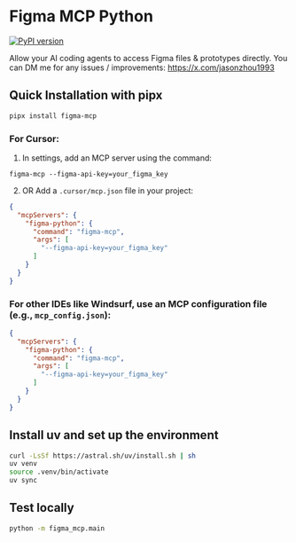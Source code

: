 # Figma MCP Python

[![PyPI version](https://badge.fury.io/py/figma-mcp.svg)](https://badge.fury.io/py/figma-mcp)

Allow your AI coding agents to access Figma files & prototypes directly.
You can DM me for any issues / improvements: https://x.com/jasonzhou1993

## Quick Installation with pipx

```bash
pipx install figma-mcp
```

### For Cursor:

1. In settings, add an MCP server using the command:
```shell
figma-mcp --figma-api-key=your_figma_key
```

2. OR Add a `.cursor/mcp.json` file in your project:

```json
{
  "mcpServers": {
    "figma-python": {
      "command": "figma-mcp",
      "args": [
        "--figma-api-key=your_figma_key"
      ]
    } 
  }
}
```


### For other IDEs like Windsurf, use an MCP configuration file (e.g., `mcp_config.json`):

```json
{
  "mcpServers": {
    "figma-python": {
      "command": "figma-mcp",
      "args": [
        "--figma-api-key=your_figma_key"
      ]
    } 
  }
}
```


## Install uv and set up the environment
```bash
curl -LsSf https://astral.sh/uv/install.sh | sh
uv venv
source .venv/bin/activate
uv sync
```

## Test locally
```bash
python -m figma_mcp.main
```



